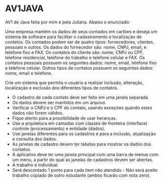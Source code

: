 # AV1JAVA

AV1 de Java feita por mim e pela Juliana. Abaixo o enunciado:

Uma empresa mantém os dados de seus contados em cartões e deseja um sistema de software para facilitar o cadastramento e localização de contatos. Os contados podem ser de quatro tipos: fornecedores, clientes, pessoais e outros. Os dados do fornecedor são: nome, CNPJ, email, e telefone fixo e FAX. Os contatos do cliente são: nome, CNPJ ou CPF, telefone residencial, telefone do trabalho e telefone celular e FAX. Os contatos pessoais possuem os seguintes dados: nome, email, telefone fixo e
telefone celular. Outros tipos de contatos possuem os seguintes dados: nome, email e telefone.

Crie um sistema que permita o usuário a realizar inclusão, alteração, localização e exclusão dos diferentes tipos de contatos. 


- O cadastro de cada contato deve ser feito em uma janela separada.
- Os dados devem ser mantidos em um arquivo. 
- Verificar o CNPJ e o CPF do contato, usando exceções quando estes dados não forem válidos.
- Fique atento para a possibilidade de usar heranças.
- Use a arquitetura em camadas com classes de fronteira (interface) controle (processamento) e entidade (dados).
- Use janelas diferentes para os cadastros e para a inclusão, atualização e consulta dos dados.
- As janelas de cadastro devem ter tabelas para mostrar os dados dos contatos.
- A aplicativo deve ter uma janela principal com uma barra de menus com um menu, a partir do qual as janelas de cadastros devem ser abertas.
- A trabalho é individual.
- Será descontado 1 ponto para cada item não atendido.- Não será aceito trabalho copiado de outro estudante (ambos ficarão com nota zero).
